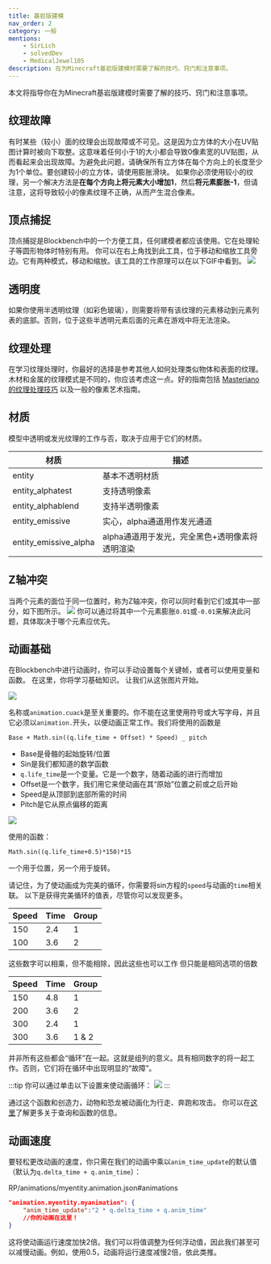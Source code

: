 ```yaml
---
title: 基岩版建模
nav_order: 2
category: 一般
mentions:
    - SirLich
    - solvedDev
    - MedicalJewel105
description: 在为Minecraft基岩版建模时需要了解的技巧、窍门和注意事项。
---
```


本文将指导你在为Minecraft基岩版建模时需要了解的技巧、窍门和注意事项。

## 纹理故障

有时某些（较小）面的纹理会出现故障或不可见。这是因为立方体的大小在UV贴图计算时被向下取整。这意味着任何小于1的大小都会导致0像素宽的UV贴图，从而看起来会出现故障。为避免此问题，请确保所有立方体在每个方向上的长度至少为1个单位。要创建较小的立方体，请使用膨胀滑块。
如果你必须使用较小的纹理，另一个解决方法是**在每个方向上将元素大小增加1**，然后**将元素膨胀-1**，但请注意，这将导致较小的像素纹理不正确，从而产生混合像素。

## 顶点捕捉

顶点捕捉是Blockbench中的一个方便工具，任何建模者都应该使用。它在处理轮子等圆形物体时特别有用。
你可以在右上角找到此工具，位于移动和缩放工具旁边。它有两种模式，移动和缩放。该工具的工作原理可以在以下GIF中看到。
![](../assets/images/visuals/bedrock-modeling/vertex_snap.gif)

## 透明度

如果你使用半透明纹理（如彩色玻璃），则需要将带有该纹理的元素移动到元素列表的底部。否则，位于这些半透明元素后面的元素在游戏中将无法渲染。

## 纹理处理

在学习纹理处理时，你最好的选择是参考其他人如何处理类似物体和表面的纹理。木材和金属的纹理模式是不同的，你应该考虑这一点。好的指南包括
[Masteriano的纹理处理技巧](https://www.blockbench.net/wiki/guides/minecraft-style-guide)
以及一般的像素艺术指南。

## 材质

模型中透明或发光纹理的工作与否，取决于应用于它们的材质。

| 材质                | 描述                                                                                              |
|---------------------|--------------------------------------------------------------------------------------------------|
| entity              | 基本不透明材质                                                                                    |
| entity_alphatest    | 支持透明像素                                                                                      |
| entity_alphablend   | 支持半透明像素                                                                                    |
| entity_emissive     | 实心，alpha通道用作发光通道                                                                      |
| entity_emissive_alpha | alpha通道用于发光，完全黑色+透明像素将透明渲染                                                   |

## Z轴冲突

当两个元素的面位于同一位置时，称为Z轴冲突，你可以同时看到它们或其中一部分，如下图所示。
![](../assets/images/visuals/bedrock-modeling/z-fighting.png)
你可以通过将其中一个元素膨胀`0.01`或`-0.01`来解决此问题，具体取决于哪个元素应优先。

## 动画基础

在Blockbench中进行动画时，你可以手动设置每个关键帧，或者可以使用变量和函数。
在这里，你将学习基础知识。
让我们从这张图片开始。

![](../assets/images/visuals/bedrock-modeling/animations-1.png)

名称或`animation.cuack`是至关重要的。你不能在这里使用符号或大写字母，并且它必须以`animation.`开头，以便动画正常工作。我们将使用的函数是

`Base + Math.sin((q.life_time + Offset) * Speed) _ pitch`

-   Base是骨骼的起始旋转/位置
-   Sin是我们都知道的数学函数
-   `q.life_time`是一个变量。它是一个数字，随着动画的进行而增加
-   Offset是一个数字，我们用它来使动画在其“原始”位置之前或之后开始
-   Speed是从顶部到底部所需的时间
-   Pitch是它从原点偏移的距离

![](../assets/images/visuals/bedrock-modeling/animations-2.gif)

使用的函数：

`Math.sin((q.life_time+0.5)*150)*15`

一个用于位置，另一个用于旋转。

<MolangGraph code="Math.sin((q.life_time+0.5)*150)*15" :toY="2" :stepSize="0.001"/>

请记住，为了使动画成为完美的循环，你需要将sin方程的`speed`与动画的`time`相关联。
以下是获得完美循环的值表，尽管你可以发现更多。

| Speed | Time | Group |
|-------|------|-------|
| 150   | 2.4  | 1     |
| 100   | 3.6  | 2     |

这些数字可以相乘，但不能相除，因此这些也可以工作
但只能是相同选项的倍数

| Speed | Time | Group |
|-------|------|-------|
| 150   | 4.8  | 1     |
| 200   | 3.6  | 2     |
| 300   | 2.4  | 1     |
| 300   | 3.6  | 1 & 2 |

并非所有这些都会“循环”在一起。这就是组列的意义。具有相同数字的将一起工作。否则，它们将在循环中出现明显的“故障”。

:::tip
你可以通过单击以下设置来使动画循环：
![](../assets/images/visuals/bedrock-modeling/setting-loop.png)
:::

通过这个函数和创造力，动物和恐龙被动画化为行走、奔跑和攻击。
你可以在[这里](https://bedrock.dev/docs/stable/Molang)了解更多关于查询和函数的信息。

## 动画速度

要轻松更改动画的速度，你只需在我们的动画中乘以`anim_time_update`的默认值（默认为`q.delta_time + q.anim_time`）：

<CodeHeader>RP/animations/myentity.animation.json#animations</CodeHeader>

```json
"animation.myentity.myanimation": {
    "anim_time_update":"2 * q.delta_time + q.anim_time"
    //你的动画在这里！
}
```

这将使动画运行速度加快2倍。我们可以将值调整为任何浮动值，因此我们甚至可以减慢动画。例如，使用0.5，动画将运行速度减慢2倍，依此类推。